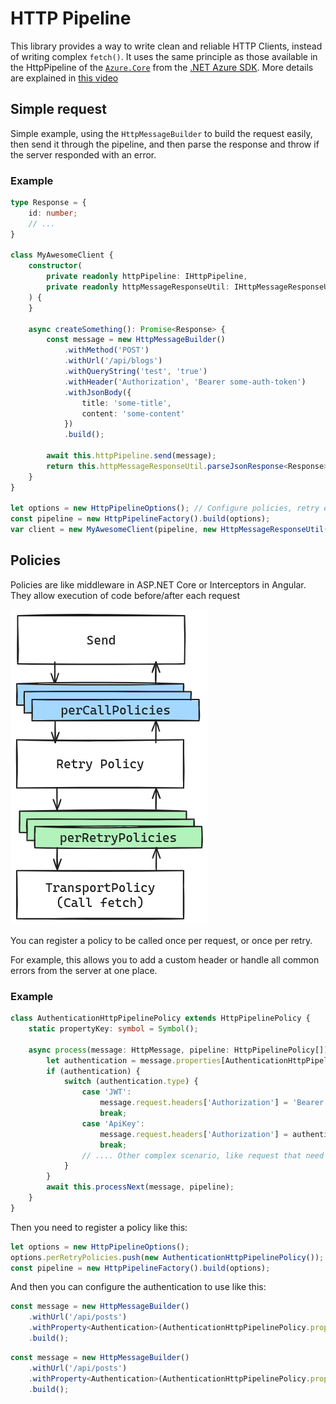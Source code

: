 # HTTP Pipeline

This library provides a way to write clean and reliable HTTP Clients, instead of writing complex `fetch()`. It uses the same principle as those available in the HttpPipeline of the [`Azure.Core`](https://www.nuget.org/packages/Azure.Core) from the [.NET Azure SDK]( https://github.com/Azure/azure-sdk-for-net). More details are explained in [this video](https://www.youtube.com/watch?v=0tKXe1wOqI8)

## Simple request

Simple example, using the `HttpMessageBuilder` to build the request easily, then send it through the pipeline, and then parse the response and throw if the server responded with an error.

### Example

```ts
type Response = {
    id: number;
    // ...
}

class MyAwesomeClient {
    constructor(
        private readonly httpPipeline: IHttpPipeline,
        private readonly httpMessageResponseUtil: IHttpMessageResponseUtil,
    ) {
    }

    async createSomething(): Promise<Response> {
        const message = new HttpMessageBuilder()
            .withMethod('POST')
            .withUrl('/api/blogs')
            .withQueryString('test', 'true')
            .withHeader('Authorization', 'Bearer some-auth-token')
            .withJsonBody({
                title: 'some-title',
                content: 'some-content'
            })
            .build();

        await this.httpPipeline.send(message);
        return this.httpMessageResponseUtil.parseJsonResponse<Response>(message);
    }
}

let options = new HttpPipelineOptions(); // Configure policies, retry etc...
const pipeline = new HttpPipelineFactory().build(options);
var client = new MyAwesomeClient(pipeline, new HttpMessageResponseUtil());
```

## Policies

Policies are like middleware in ASP.NET Core or Interceptors in Angular. They allow execution of code before/after each request

![Illustration of the pipeline](doc/images/pipeline.png)

You can register a policy to be called once per request, or once per retry.

For example, this allows you to add a custom header or handle all common errors from the server at one place.

### Example

```ts
class AuthenticationHttpPipelinePolicy extends HttpPipelinePolicy {
    static propertyKey: symbol = Symbol();

    async process(message: HttpMessage, pipeline: HttpPipelinePolicy[]): Promise<void> {
        let authentication = message.properties[AuthenticationHttpPipelinePolicy.propertyKey] as Authentication;
        if (authentication) {
            switch (authentication.type) {
                case 'JWT':
                    message.request.headers['Authorization'] = 'Bearer ' + authentication.token;
                    break;
                case 'ApiKey':
                    message.request.headers['Authorization'] = authentication.apiKey;
                    break;
                // .... Other complex scenario, like request that need to be signed, with timestamp etc...
            }
        }
        await this.processNext(message, pipeline);
    }
}
```

Then you need to register a policy like this:

```ts
let options = new HttpPipelineOptions();
options.perRetryPolicies.push(new AuthenticationHttpPipelinePolicy());
const pipeline = new HttpPipelineFactory().build(options);
```

And then you can configure the authentication to use like this:

```ts
const message = new HttpMessageBuilder()
    .withUrl('/api/posts')
    .withProperty<Authentication>(AuthenticationHttpPipelinePolicy.propertyKey, {type: 'JWT', token: 'some-token'})
    .build();
```

```ts
const message = new HttpMessageBuilder()
    .withUrl('/api/posts')
    .withProperty<Authentication>(AuthenticationHttpPipelinePolicy.propertyKey, {type: 'ApiKey', apiKey: 'some-api-key'})
    .build();
```

